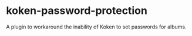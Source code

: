 koken-password-protection
=========================

A plugin to workaround the inability of Koken to set passwords for albums.
